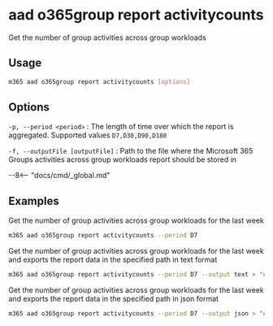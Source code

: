 # aad o365group report activitycounts

Get the number of group activities across group workloads

## Usage

```sh
m365 aad o365group report activitycounts [options]
```

## Options

`-p, --period <period>`
: The length of time over which the report is aggregated. Supported values `D7,D30,D90,D180`

`-f, --outputFile [outputFile]`
: Path to the file where the Microsoft 365 Groups activities across group workloads report should be stored in

--8<-- "docs/cmd/_global.md"

## Examples

Get the number of group activities across group workloads for the last week

```sh
m365 aad o365group report activitycounts --period D7
```

Get the number of group activities across group workloads for the last week and exports the report data in the specified path in text format

```sh
m365 aad o365group report activitycounts --period D7 --output text > "o365groupactivitycounts.txt"
```

Get the number of group activities across group workloads for the last week and exports the report data in the specified path in json format

```sh
m365 aad o365group report activitycounts --period D7 --output json > "o365groupactivitycounts.json"
```